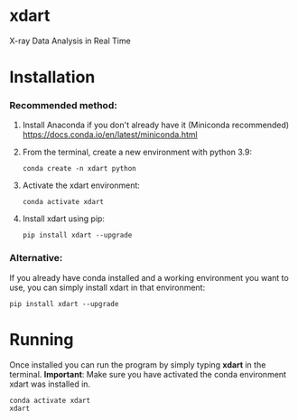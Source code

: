# xdart
X-ray Data Analysis in Real Time

# Installation
### Recommended method:

1. Install Anaconda if you don't already have it (Miniconda recommended) <https://docs.conda.io/en/latest/miniconda.html>

2. From the terminal, create a new environment with python 3.9:
   ```
   conda create -n xdart python
   ```

3. Activate the xdart environment:
   ```
   conda activate xdart
   ```

4. Install xdart using pip: 
   ```
   pip install xdart --upgrade
   ```

### Alternative:
If you already have conda installed and a working environment you want to use, you can simply install xdart in that environment: 
```
pip install xdart --upgrade
```

# Running
Once installed you can run the program by simply typing **xdart** in the terminal. **Important**: Make sure you have activated the conda environment xdart was installed in. 
```
conda activate xdart
xdart
```
